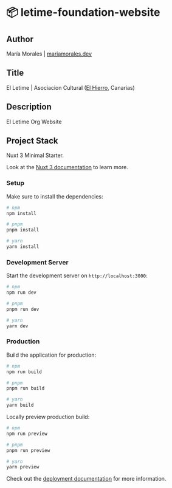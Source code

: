 # :package: letime-foundation-website

## Author

María Morales | [mariamorales.dev](http://mariamorales.dev/)

## Title

El Letime | Asociacion Cultural ([El Hierro](https://es.wikipedia.org/wiki/El_Hierro), Canarias)

## Description

El Letime Org Website

## Project Stack

Nuxt 3 Minimal Starter.

Look at the [Nuxt 3 documentation](https://nuxt.com/docs/getting-started/introduction) to learn more.

### Setup

Make sure to install the dependencies:

```bash
# npm
npm install

# pnpm
pnpm install

# yarn
yarn install
```

### Development Server

Start the development server on `http://localhost:3000`:

```bash
# npm
npm run dev

# pnpm
pnpm run dev

# yarn
yarn dev
```

### Production

Build the application for production:

```bash
# npm
npm run build

# pnpm
pnpm run build

# yarn
yarn build
```

Locally preview production build:

```bash
# npm
npm run preview

# pnpm
pnpm run preview

# yarn
yarn preview
```

Check out the [deployment documentation](https://nuxt.com/docs/getting-started/deployment) for more information.
